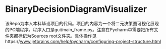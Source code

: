 # BinaryDecisionDiagramVisualizer
该Repo为本人本科毕设项目的代码。项目的内容为一个将二元决策图可视化展现的PC端程序。程序入口是gui/main_frame.py。注意在Pycharm中需要把所有文件夹都标记为Sources root文件夹。具体操作见https://www.jetbrains.com/help/pycharm/configuring-project-structure.html
